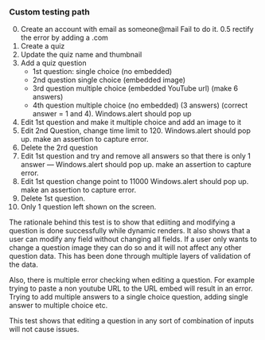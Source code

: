 ### Custom testing path
0. Create an account with email as someone@mail
   Fail to do it.
0.5 rectify the error by adding a .com
1. Create a quiz
2. Update the quiz name and thumbnail
3. Add a quiz question
	- 1st question: single choice (no embedded)
	- 2nd question single choice (embedded image)
    - 3rd question multiple choice (embedded YouTube url) (make 6 answers)
	- 4th question multiple choice (no embedded) (3 answers) (correct answer = 1 and 4). Windows.alert should pop up
4. Edit 1st question and make it multiple choice and add an image to it
5. Edit 2nd Question, change time limit to 120. Windows.alert should pop up. make an assertion to capture error.
6. Delete the 2rd question
7. Edit 1st question and try and remove all answers so that there is only 1 answer — Windows.alert should pop up. make an assertion to capture error.
8. Edit 1st question change point to 11000 Windows.alert should pop up. make an assertion to capture error.
9. Delete 1st question.
10. Only 1 question left shown on the screen.

The rationale behind this test is to show that ediiting and modifying a question is done successfully while dynamic renders.
It also shows that a user can modify any field without changing all fields. If a user only wants to change a question image they can do so and it will not affect any other question data. This has been done through multiple layers of validation of the data.

Also, there is multiple error checking when editing a question. For example trying to paste a non youtube URL to the URL embed will result in an error.
Trying to add multiple answers to a single choice question, adding single answer to multiple choice etc.

This test shows that editing a question in any sort of combination of inputs will not cause issues.